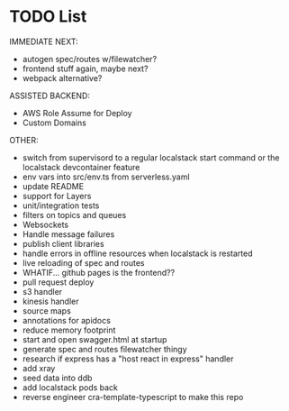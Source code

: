 # TODO List

IMMEDIATE NEXT:

- autogen spec/routes w/filewatcher?
- frontend stuff again, maybe next?
- webpack alternative?

ASSISTED BACKEND:

- AWS Role Assume for Deploy
- Custom Domains

OTHER:

- switch from supervisord to a regular localstack start command or the localstack devcontainer feature
- env vars into src/env.ts from serverless.yaml
- update README
- support for Layers
- unit/integration tests
- filters on topics and queues
- Websockets
- Handle message failures
- publish client libraries
- handle errors in offline resources when localstack is restarted
- live reloading of spec and routes
- WHATIF... github pages is the frontend??
- pull request deploy
- s3 handler
- kinesis handler
- source maps
- annotations for apidocs
- reduce memory footprint
- start and open swagger.html at startup
- generate spec and routes filewatcher thingy
- research if express has a "host react in express" handler
- add xray
- seed data into ddb
- add localstack pods back
- reverse engineer cra-template-typescript to make this repo
